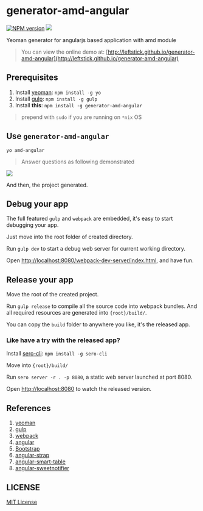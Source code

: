 generator-amd-angular
==================

[![NPM version][npm-image]][npm-url]
![][david-url]

Yeoman generator for angularjs based application with amd module

> You can view the online demo at: [http://leftstick.github.io/generator-amd-angular](http://leftstick.github.io/generator-amd-angular)

## Prerequisites ##

1. Install [yeoman](http://yeoman.io/): `npm install -g yo`
2. Install [gulp](https://www.npmjs.com/package/gulp): `npm install -g gulp`
3. Install __this__: `npm install -g generator-amd-angular`

> prepend with `sudo` if you are running on `*nix` OS

## Use `generator-amd-angular` ##

`yo amd-angular`

> Answer questions as following demonstrated

![](https://raw.githubusercontent.com/leftstick/generator-amd-angular/master/docs/img/questions.png)

And then, the project generated.

## Debug your app ##

The full featured `gulp` and `webpack` are embedded, it's easy to start debugging your app.

Just move into the root folder of created directory.

Run `gulp dev` to start a debug web server for current working directory.

Open [http://localhost:8080/webpack-dev-server/index.html](http://localhost:8080/webpack-dev-server/index.html), and have fun.


## Release your app ##

Move the root of the created project.

Run `gulp release` to compile all the source code into webpack bundles. And all required resources are generated into `{root}/build/`.

You can copy the `build` folder to anywhere you like, it's the released app.

### Like have a try with the released app? ###

Install [sero-cli](https://github.com/leftstick/Sero-cli): `npm install -g sero-cli`

Move into `{root}/build/`

Run `sero server -r . -p 8080`, a static web server launched at port 8080.

Open [http://localhost:8080](http://localhost:8080) to watch the released version.

## References ##

1. [yeoman](http://yeoman.io/)
2. [gulp](http://gulpjs.com/)
3. [webpack](http://webpack.github.io/)
4. [angular](https://angularjs.org/)
5. [Bootstrap](http://getbootstrap.com/)
6. [angular-strap](http://mgcrea.github.io/angular-strap/)
7. [angular-smart-table](http://lorenzofox3.github.io/smart-table-website/)
8. [angular-sweetnotifier](https://github.com/leftstick/angular-sweetnotifier)


## LICENSE ##

[MIT License](https://raw.githubusercontent.com/leftstick/generator-amd-angular/master/LICENSE)




[npm-url]: https://npmjs.org/package/generator-amd-angular
[npm-image]: https://badge.fury.io/js/generator-amd-angular.png
[david-url]: https://david-dm.org/leftstick/generator-amd-angular.png
